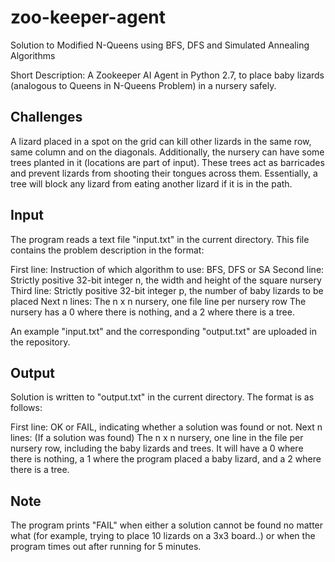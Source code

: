 # zoo-keeper-agent
Solution to Modified N-Queens using BFS, DFS and Simulated Annealing Algorithms

Short Description: A Zookeeper AI Agent in Python 2.7, to place baby lizards (analogous to Queens in N-Queens Problem) in a nursery safely.

Challenges
----------
A lizard placed in a spot on the grid can kill other lizards in the same row, same column and on the diagonals.
Additionally, the nursery can have some trees planted in it (locations are part of input). These trees act as barricades and prevent lizards from shooting their tongues across them. Essentially, a tree will block any lizard from eating another lizard if it is in the path.

Input
-----
The program reads a text file "input.txt" in the current directory. This file contains the problem description in the format:

First line: 	Instruction of which algorithm to use: BFS, DFS or SA
Second line: 	Strictly positive 32-bit integer n, the width and height of the square nursery
Third line: 	Strictly positive 32-bit integer p, the number of baby lizards to be placed
Next n lines: The n x n nursery, one file line per nursery row
The nursery has a 0 where there is nothing, and a 2 where there is a tree.

An example "input.txt" and the corresponding "output.txt" are uploaded in the repository.

Output
------
Solution is written to "output.txt" in the current directory. The format is as follows:

First line: 	OK or FAIL, indicating whether a solution was found or not.
Next n lines: (If a solution was found) The n x n nursery, one line in the file per nursery row, including the baby lizards and trees. 			It will have a 0 where there is nothing, a 1 where the program placed a baby lizard, and a 2 where there is a 				tree.

Note
----
The program prints "FAIL" when either a solution cannot be found no matter what (for example, trying to place 10 lizards on a 3x3 board..) or when the program times out after running for 5 minutes.
